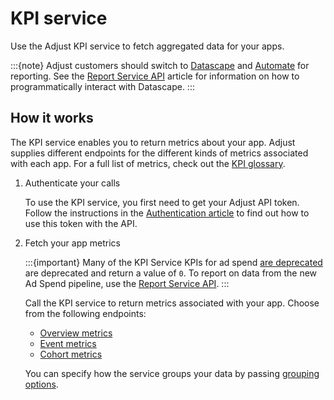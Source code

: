 # KPI service

Use the Adjust KPI service to fetch aggregated data for your apps.

:::{note}
Adjust customers should switch to [Datascape](hc:datascape) and [Automate](hc:automate) for reporting. See the [Report Service API](/api/rs-api/index.md) article for information on how to programmatically interact with Datascape.
:::

## How it works

The KPI service enables you to return metrics about your app. Adjust supplies different endpoints for the different kinds of metrics associated with each app. For a full list of metrics, check out the [KPI glossary](hc:kpi-glossary).

1. Authenticate your calls

   To use the KPI service, you first need to get your Adjust API token. Follow the instructions in the [Authentication article](authentication.md) to find out how to use this token with the API.

2. Fetch your app metrics

   :::{important}
   Many of the KPI Service KPIs for ad spend [are deprecated](hc:cost-aggregation-deprecation) are deprecated and return a value of `0`. To report on data from the new Ad Spend pipeline, use the [Report Service API](/api/rs-api/index.md).
   :::

   Call the KPI service to return metrics associated with your app. Choose from the following endpoints:

   - [Overview metrics](hc:overview-metrics-endpoints)
   - [Event metrics](hc:event-metrics-endpoints)
   - [Cohort metrics](hc:cohort-metrics-endpoints)

   You can specify how the service groups your data by passing [grouping options](hc:result-grouping).
